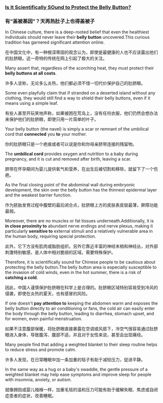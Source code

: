 ### [Is It Scientifically SOund to Protect the Belly Button?](https://web.shanbay.com/reading/web-news/articles/njfbl)
### 有“盖被基因”？天再热肚子上也得盖被子

In Chinese culture, there is a deep-rooted belief that even the healthiest individuals should never leave their **belly button** uncovered.This curious tradition has garnered significant attention online.

在中国文化中，有一种根深蒂固的观念认为，即使是最健康的人也不应该露出他们的肚脐眼。这一奇特的传统在网上引起了极大的关注。

Many assert that, regardless of the scorching heat, they must protect their **belly buttons at all costs**.

许多人坚称，无论多么炎热，他们都必须不惜一切代价保护自己的肚脐眼。

Some even playfully claim that if stranded on a deserted island without any clothing, they would still find a way to shield their belly buttons, even if it means using a simple leaf.

有些人甚至开玩笑地声称，如果被困在荒岛上，没有任何衣服，他们仍然会想办法来保护他们的肚脐眼，即使只用一片简单的叶子。

Your belly button (the navel) is simply a scar or remnant of the umbilical cord that **connected** you **to** your mother.

你的肚脐眼只是一个疤痕或者可以说是你和你母亲脐带连接的残留物。

The **umbilical cord** provides oxygen and nutrition to a baby during pregnancy, and it is cut and removed after birth, leaving a scar.

脐带在怀孕期间为婴儿提供氧气和营养，在出生后被切割和移除，就留下了一个伤疤。

As the final closing point of the abdominal wall during embryonic development, the skin over the belly button has the thinnest epidermal layer and the weakest barrier function.

作为胚胎发育过程中腹壁的最后闭合点，肚脐眼上方的皮肤表皮层最薄，屏障功能最弱。

Moreover, there are no muscles or fat tissues underneath.Additionally, it is **in close proximity to** abundant nerve endings and nerve plexus, making it particularly **sensitive to** external stimuli and a relatively vulnerable area in the human body, requiring special protection.

此外，它下方没有肌肉或脂肪组织。另外它靠近丰富的神经末梢和神经丛，对外部刺激特别敏感，是人体中相对脆弱的区域，需要特殊保护。

Therefore, it is scientifically sound for Chinese people to be cautious about protecting the belly button.The belly button area is especially susceptible to the invasion of cold winds, even in the hot summer, there is a risk of **catching a cold**.

因此，中国人谨慎保护肚脐眼在科学上是合理的。肚脐眼区域特别容易受到冷风的侵袭，即使在炎热的夏天，也有感冒的风险。

If one doesn't **pay attention to** keeping the abdomen warm and exposes the belly button directly to air conditioning or fans, the cold air can easily enter the body through the belly button, leading to diarrhea, stomach upset, and for women, even painful menstruation.

如果不注意腹部保暖，将肚脐眼直接暴露在空调或风扇下，冷空气很容易通过肚脐眼进入身体，导致腹泻、腹部不适，并且对于女性来说，甚至会出现痛经。

Many people find that adding a weighted blanket to their sleep routine helps to reduce stress and promote calm.

许多人发现，在日常睡眠中加一条加重的毯子有助于减轻压力，促进平静。

In the same way as a hug or a baby's swaddle, the gentle pressure of a weighted blanket may help ease symptoms and improve sleep for people with insomnia, anxiety, or autism.

就像拥抱或婴儿襁褓一样，加重毛毯的温和压力可能有助于缓解失眠、焦虑或自闭症患者的症状，改善睡眠。
